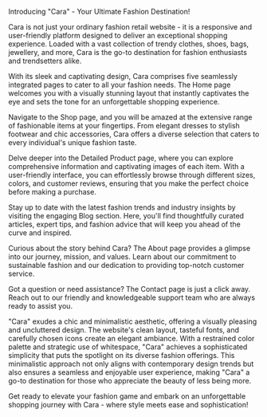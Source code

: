 Introducing "Cara" - Your Ultimate Fashion Destination!

Cara is not just your ordinary fashion retail website - it is a responsive and user-friendly platform designed to deliver an exceptional shopping experience. Loaded with a vast collection of trendy clothes, shoes, bags, jewellery, and more, Cara is the go-to destination for fashion enthusiasts and trendsetters alike.

With its sleek and captivating design, Cara comprises five seamlessly integrated pages to cater to all your fashion needs. The Home page welcomes you with a visually stunning layout that instantly captivates the eye and sets the tone for an unforgettable shopping experience.

Navigate to the Shop page, and you will be amazed at the extensive range of fashionable items at your fingertips. From elegant dresses to stylish footwear and chic accessories, Cara offers a diverse selection that caters to every individual's unique fashion taste.

Delve deeper into the Detailed Product page, where you can explore comprehensive information and captivating images of each item. With a user-friendly interface, you can effortlessly browse through different sizes, colors, and customer reviews, ensuring that you make the perfect choice before making a purchase.

Stay up to date with the latest fashion trends and industry insights by visiting the engaging Blog section. Here, you'll find thoughtfully curated articles, expert tips, and fashion advice that will keep you ahead of the curve and inspired.

Curious about the story behind Cara? The About page provides a glimpse into our journey, mission, and values. Learn about our commitment to sustainable fashion and our dedication to providing top-notch customer service.

Got a question or need assistance? The Contact page is just a click away. Reach out to our friendly and knowledgeable support team who are always ready to assist you.

"Cara" exudes a chic and minimalistic aesthetic, offering a visually pleasing and uncluttered design. The website's clean layout, tasteful fonts, and carefully chosen icons create an elegant ambiance. With a restrained color palette and strategic use of whitespace, "Cara" achieves a sophisticated simplicity that puts the spotlight on its diverse fashion offerings. This minimalistic approach not only aligns with contemporary design trends but also ensures a seamless and enjoyable user experience, making "Cara" a go-to destination for those who appreciate the beauty of less being more.

Get ready to elevate your fashion game and embark on an unforgettable shopping journey with Cara - where style meets ease and sophistication!
